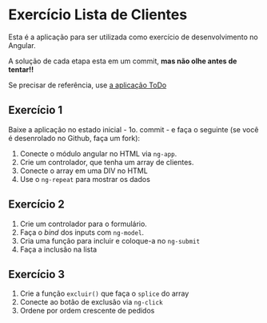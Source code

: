 # Exercício Lista de Clientes

Esta é a aplicação para ser utilizada como exercício de desenvolvimento no Angular.

A solução de cada etapa esta em um commit, **mas não olhe antes de tentar!!**

Se precisar de referência, use [a aplicação ToDo](https://github.com/alexandrehst/ToDo)


## Exercício 1

Baixe a aplicação no estado inicial - 1o. commit - e faça o seguinte (se você é desenrolado no Github, faça um fork):

1. Conecte o módulo angular no HTML via `ng-app`.
2. Crie um controlador, que tenha um array de clientes.
3. Conecte o array em uma DIV no HTML
4. Use o `ng-repeat` para mostrar os dados
	
## Exercício 2

1. Crie um controlador para o formulário.
2. Faça o *bind* dos inputs com `ng-model`.
3. Cria uma função para incluir e coloque-a no `ng-submit`
4. Faça a inclusão na lista

## Exercício 3

1. Crie a função `excluir()` que faça o `splice` do array
2. Conecte ao botão de exclusão via `ng-click`
3. Ordene por ordem crescente de pedidos
